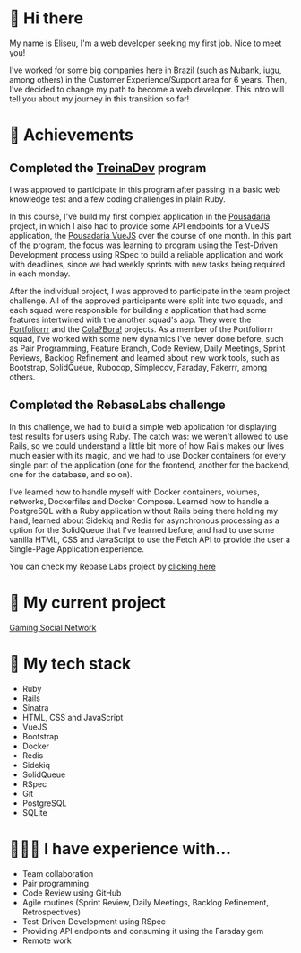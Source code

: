 # 👋 Hi there

My name is Eliseu, I'm a web developer seeking my first job. Nice to meet you!

I've worked for some big companies here in Brazil (such as Nubank, iugu, among others) in the Customer Experience/Support area for 6 years. Then, I've decided to change my path to become a web developer. This intro will tell you about my journey in this transition so far!

# 🏁 Achievements
## Completed the [TreinaDev](https://app.campuscode.com.br/certificado/L8bH1WhMT4Xf22NdxHaCDWs8) program
I was approved to participate in this program after passing in a basic web knowledge test and a few coding challenges in plain Ruby.

In this course, I've build my first complex application in the [Pousadaria](https://github.com/eliseuramos93/pousadaria-app) project, in which I also had to provide some API endpoints for a VueJS application, the [Pousadaria VueJS](https://github.com/eliseuramos93/pousadaria-app-vuejs) over the course of one month. In this part of the program, the focus was learning to program using the Test-Driven Development process using RSpec to build a reliable application and work with deadlines, since we had weekly sprints with new tasks being required in each monday.

After the individual project, I was approved to participate in the team project challenge. All of the approved participants were split into two squads, and each squad were responsible for building a application that had some features intertwined with the another squad's app. They were the [Portfoliorrr](https://github.com/TreinaDev/td11-portfoliorrr) and the [Cola?Bora!](https://github.com/TreinaDev/td11-cola-bora) projects. As a member of the Portfoliorrr squad, I've worked with some new dynamics I've never done before, such as Pair Programming, Feature Branch, Code Review, Daily Meetings, Sprint Reviews, Backlog Refinement and learned about new work tools, such as Bootstrap, SolidQueue, Rubocop, Simplecov, Faraday, Fakerrr, among others.

## Completed the RebaseLabs challenge
In this challenge, we had to build a simple web application for displaying test results for users using Ruby. The catch was: we weren't allowed to use Rails, so we could understand a little bit more of how Rails makes our lives much easier with its magic, and we had to use Docker containers for every single part of the application (one for the frontend, another for the backend, one for the database, and so on).

I've learned how to handle myself with Docker containers, volumes, networks, Dockerfiles and Docker Compose. Learned how to handle a PostgreSQL with a Ruby application without Rails being there holding my hand, learned about Sidekiq and Redis for asynchronous processing as a option for the SolidQueue that I've learned before, and had to use some vanilla HTML, CSS and JavaScript to use the Fetch API to provide the user a Single-Page Application experience. 

You can check my Rebase Labs project by [clicking here](https://github.com/eliseuramos93/rebase-labs)

# 📝 My current project
[Gaming Social Network](https://github.com/eliseuramos93/gaming-social-network)

# 🧰 My tech stack
- Ruby
- Rails
- Sinatra
- HTML, CSS and JavaScript
- VueJS
- Bootstrap
- Docker
- Redis
- Sidekiq
- SolidQueue
- RSpec
- Git
- PostgreSQL
- SQLite

# 🧑🏻‍💻 I have experience with...
- Team collaboration
- Pair programming
- Code Review using GitHub
- Agile routines (Sprint Review, Daily Meetings, Backlog Refinement, Retrospectives)
- Test-Driven Development using RSpec
- Providing API endpoints and consuming it using the Faraday gem
- Remote work
